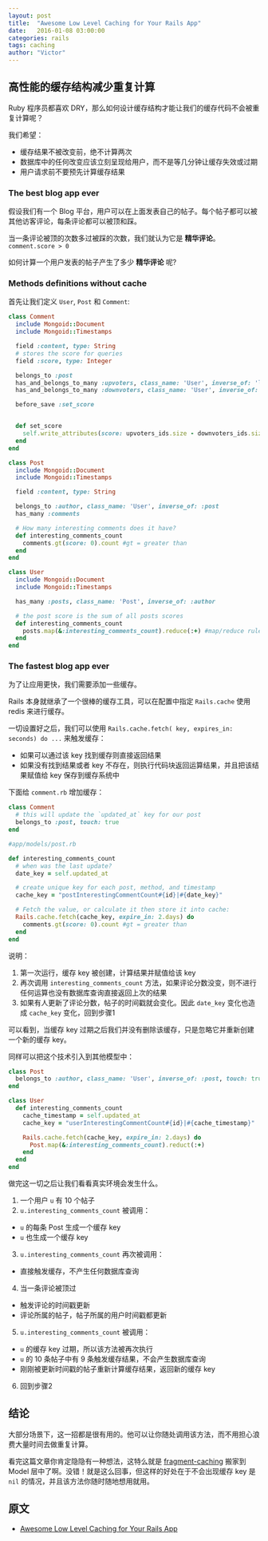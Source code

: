 ```yaml
---
layout: post
title:  "Awesome Low Level Caching for Your Rails App"
date:   2016-01-08 03:00:00
categories: rails
tags: caching
author: "Victor"
---
```


## 高性能的缓存结构减少重复计算

Ruby 程序员都喜欢 DRY，那么如何设计缓存结构才能让我们的缓存代码不会被重复计算呢？

我们希望：

* 缓存结果不被改变前，绝不计算两次
* 数据库中的任何改变应该立刻呈现给用户，而不是等几分钟让缓存失效或过期
* 用户请求前不要预先计算缓存结果

### The best blog app ever

假设我们有一个 Blog 平台，用户可以在上面发表自己的帖子。每个帖子都可以被其他访客评论，每条评论都可以被顶和踩。

当一条评论被顶的次数多过被踩的次数，我们就认为它是 **精华评论**。`comment.score > 0`

如何计算一个用户发表的帖子产生了多少 **精华评论** 呢?

### Methods definitions without cache

首先让我们定义 `User`, `Post` 和 `Comment`:

```ruby
class Comment
  include Mongoid::Document
  include Mongoid::Timestamps

  field :content, type: String
  # stores the score for queries
  field :score, type: Integer

  belongs_to :post
  has_and_belongs_to_many :upvoters, class_name: 'User', inverse_of: 'liked_comments'
  has_and_belongs_to_many :downvoters, class_name: 'User', inverse_of: 'disliked_comments'

  before_save :set_score


  def set_score
    self.write_attributes(score: upvoters_ids.size - downvoters_ids.size)
  end
end
```

```ruby
class Post
  include Mongoid::Document
  include Mongoid::Timestamps

  field :content, type: String

  belongs_to :author, class_name: 'User', inverse_of: :post
  has_many :comments

  # How many interesting comments does it have?
  def interesting_comments_count
    comments.gt(score: 0).count #gt = greater than
  end
end
```

```ruby
class User
  include Mongoid::Document
  include Mongoid::Timestamps

  has_many :posts, class_name: 'Post', inverse_of: :author

  # the post score is the sum of all posts scores
  def interesting_comments_count
    posts.map(&:interesting_comments_count).reduce(:+) #map/reduce rules
  end
end
```

### The fastest blog app ever

为了让应用更快，我们需要添加一些缓存。

Rails 本身就继承了一个很棒的缓存工具，可以在配置中指定 `Rails.cache` 使用 redis 来进行缓存。

一切设置好之后，我们可以使用 `Rails.cache.fetch( key, expires_in: seconds) do ...` 来触发缓存：

* 如果可以通过该 key 找到缓存则直接返回结果
* 如果没有找到结果或者 key 不存在，则执行代码块返回运算结果，并且把该结果赋值给 key 保存到缓存系统中

下面给 `comment.rb` 增加缓存：

```ruby
class Comment
  # this will update the `updated_at` key for our post
  belongs_to :post, touch: true
end
```

```ruby
#app/models/post.rb

def interesting_comments_count
  # when was the last update?
  date_key = self.updated_at

  # create unique key for each post, method, and timestamp
  cache_key = "postInterestingCommentCount#{id}|#{date_key}"

  # Fetch the value, or calculate it then store it into cache:
  Rails.cache.fetch(cache_key, expire_in: 2.days) do
    comments.gt(score: 0).count #gt = greater than
  end
end
```

说明：

1. 第一次运行，缓存 key 被创建，计算结果并赋值给该 key
2. 再次调用 `interesting_comments_count` 方法，如果评论分数没变，则不进行任何运算也没有数据库查询直接返回上次的结果
3. 如果有人更新了评论分数，帖子的时间戳就会变化。因此 `date_key` 变化也造成 `cache_key` 变化，回到步骤1

可以看到，当缓存 key 过期之后我们并没有删除该缓存，只是忽略它并重新创建一个新的缓存 key。

同样可以把这个技术引入到其他模型中：

```ruby
class Post
  belongs_to :author, class_name: 'User', inverse_of: :post, touch: true
end
```

```ruby
class User
  def interesting_comments_count
    cache_timestamp = self.updated_at
    cache_key = "userInterestingCommentCount#{id}|#{cache_timestamp}"

    Rails.cache.fetch(cache_key, expire_in: 2.days) do
      Post.map(&:interesting_comments_count).reduct(:+)
    end
  end
end
```

做完这一切之后让我们看看真实环境会发生什么。


1. 一个用户 `u` 有 10 个帖子
2. `u.interesting_comments_count` 被调用：
  * `u` 的每条 Post 生成一个缓存 key
  * `u` 也生成一个缓存 key
3. `u.interesting_comments_count` 再次被调用：
  * 直接触发缓存，不产生任何数据库查询
4. 当一条评论被顶过
  * 触发评论的时间戳更新
  * 评论所属的帖子，帖子所属的用户时间戳都更新
5. `u.interesting_comments_count` 被调用：
  * `u` 的缓存 key 过期，所以该方法被再次执行
  * `u` 的 10 条帖子中有 9 条触发缓存结果，不会产生数据库查询
  * 刚刚被更新时间戳的帖子重新计算缓存结果，返回新的缓存 key
6. 回到步骤2

## 结论

大部分场景下，这一招都是很有用的。他可以让你随处调用该方法，而不用担心浪费大量时间去做重复计算。

看完这篇文章你肯定隐隐有一种想法，这特么就是 [fragment-caching](http://guides.rubyonrails.org/caching_with_rails.html#fragment-caching) 搬家到 Model 层中了啊。没错！就是这么回事，但这样的好处在于不会出现缓存 key 是 `nil` 的情况，并且该方法你随时随地想用就用。

## 原文

* [Awesome Low Level Caching for Your Rails App](http://aurelien-herve.com/blog/2015/01/21/awesome-low-level-caching-for-your-rails-app/)
